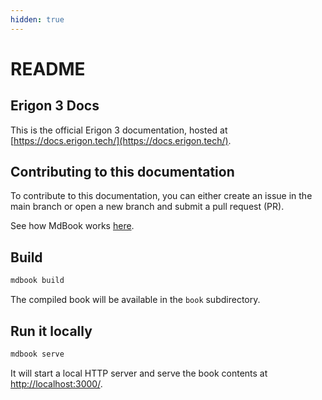 ```yaml
---
hidden: true
---
```


# README

## Erigon 3 Docs

This is the official Erigon 3 documentation, hosted at [https://docs.erigon.tech/](https://docs.erigon.tech/).

## Contributing to this documentation

To contribute to this documentation, you can either create an issue in the main branch or open a new branch and submit a pull request (PR).

See how MdBook works [here](https://rust-lang.github.io/mdBook/index.html).

## Build

```bash
mdbook build
```

The compiled book will be available in the `book` subdirectory.

## Run it locally

```bash
mdbook serve
```

It will start a local HTTP server and serve the book contents at [http://localhost:3000/](http://localhost:3000/).
